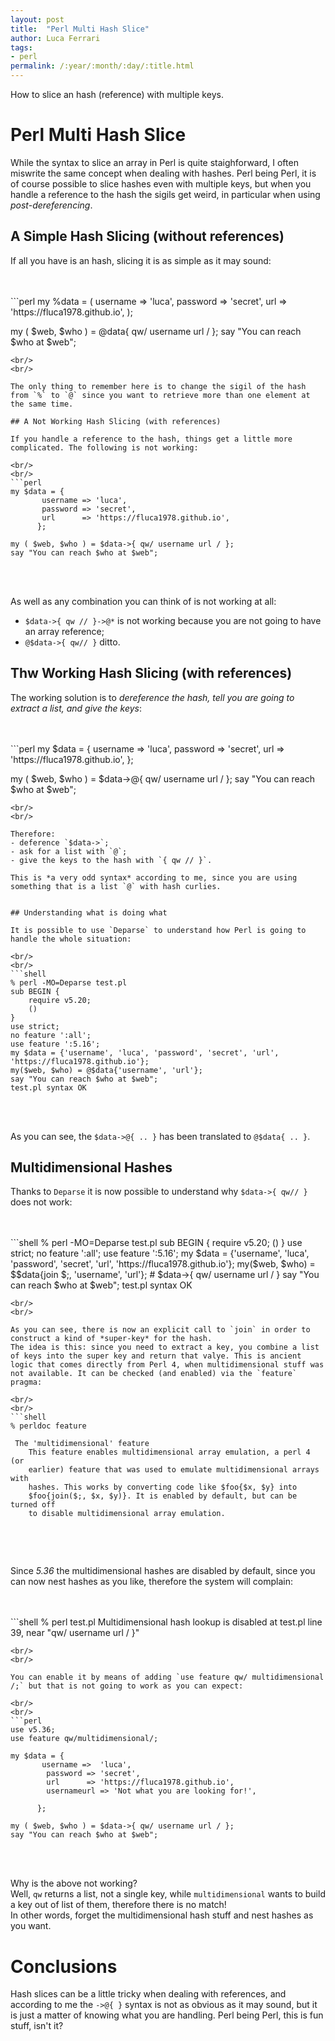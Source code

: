 ```yaml
---
layout: post
title:  "Perl Multi Hash Slice"
author: Luca Ferrari
tags:
- perl
permalink: /:year/:month/:day/:title.html
---
```

How to slice an hash (reference) with multiple keys.

# Perl Multi Hash Slice

While the syntax to slice an array in Perl is quite staighforward, I often miswrite the same concept when dealing with hashes.
Perl being Perl, it is of course possible to slice hashes even with multiple keys, but when you handle a reference to the hash the sigils get weird, in particular when using *post-dereferencing*.

## A Simple Hash Slicing (without references)

If all you have is an hash, slicing it is as simple as it may sound:

<br/>
<br/>
```perl
my %data = (
	    username => 'luca',
	    password => 'secret',
	    url      => 'https://fluca1978.github.io',
	   );

my ( $web, $who ) = @data{ qw/ username url / };
say "You can reach $who at $web";

```
<br/>
<br/>

The only thing to remember here is to change the sigil of the hash from `%` to `@` since you want to retrieve more than one element at the same time.

## A Not Working Hash Slicing (with references)

If you handle a reference to the hash, things get a little more complicated. The following is not working:

<br/>
<br/>
```perl
my $data = {
	   username => 'luca',
	   password => 'secret',
	   url      => 'https://fluca1978.github.io',
	  };

my ( $web, $who ) = $data->{ qw/ username url / };
say "You can reach $who at $web";

```
<br/>
<br/>

As well as any combination you can think of is not working at all:
- `$data->{ qw // }->@*` is not working because you are not going to have an array reference;
- `@$data->{ qw// }` ditto.


## Thw Working Hash Slicing (with references)

The working solution is to *dereference the hash, tell you are going to extract a list, and give the keys*:

<br/>
<br/>
```perl
my $data = {
	   username => 'luca',
	   password => 'secret',
	   url      => 'https://fluca1978.github.io',
	  };

my ( $web, $who ) = $data->@{ qw/ username url / };
say "You can reach $who at $web";

```
<br/>
<br/>

Therefore:
- deference `$data->`;
- ask for a list with `@`;
- give the keys to the hash with `{ qw // }`.

This is *a very odd syntax* according to me, since you are using something that is a list `@` with hash curlies.


## Understanding what is doing what

It is possible to use `Deparse` to understand how Perl is going to handle the whole situation:

<br/>
<br/>
```shell
% perl -MO=Deparse test.pl
sub BEGIN {
    require v5.20;
    ()
}
use strict;
no feature ':all';
use feature ':5.16';
my $data = {'username', 'luca', 'password', 'secret', 'url', 'https://fluca1978.github.io'};
my($web, $who) = @$data{'username', 'url'};
say "You can reach $who at $web";
test.pl syntax OK

```
<br/>
<br/>

As you can see, the `$data->@{ .. }` has been translated to `@$data{ .. }`.

## Multidimensional Hashes

Thanks to `Deparse` it is now possible to understand why `$data->{ qw// }` does not work:

<br/>
<br/>
```shell
 % perl -MO=Deparse test.pl
sub BEGIN {
    require v5.20;
    ()
}
use strict;
no feature ':all';
use feature ':5.16';
my $data = {'username', 'luca', 'password', 'secret', 'url', 'https://fluca1978.github.io'};
my($web, $who) = $$data{join $;, 'username', 'url'};   # $data->{ qw/ username url / }
say "You can reach $who at $web";
test.pl syntax OK

```
<br/>
<br/>

As you can see, there is now an explicit call to `join` in order to construct a kind of *super-key* for the hash.
The idea is this: since you need to extract a key, you combine a list of keys into the super key and return that valye. This is ancient logic that comes directly from Perl 4, when multidimensional stuff was not available. It can be checked (and enabled) via the `feature` pragma:

<br/>
<br/>
```shell
% perldoc feature

 The 'multidimensional' feature
    This feature enables multidimensional array emulation, a perl 4 (or
    earlier) feature that was used to emulate multidimensional arrays with
    hashes. This works by converting code like $foo{$x, $y} into
    $foo{join($;, $x, $y)}. It is enabled by default, but can be turned off
    to disable multidimensional array emulation.


```
<br/>
<br/>

Since *5.36* the multidimensional hashes are disabled by default, since you can now nest hashes as you like, therefore the system will complain:

<br/>
<br/>
```shell
% perl test.pl
Multidimensional hash lookup is disabled at test.pl line 39, near "qw/ username url / }"

```
<br/>
<br/>

You can enable it by means of adding `use feature qw/ multidimensional /;` but that is not going to work as you can expect:

<br/>
<br/>
```perl
use v5.36;
use feature qw/multidimensional/;

my $data = {
	   username =>  'luca',
	    password => 'secret',
	    url      => 'https://fluca1978.github.io',
	    usernameurl => 'Not what you are looking for!',

	  };

my ( $web, $who ) = $data->{ qw/ username url / };
say "You can reach $who at $web";

```
<br/>
<br/>


Why is the above not working?
<br/>
Well, `qw` returns a list, not a single key, while `multidimensional` wants to build a key out of list of them, therefore there is no match!
<br/>
In other words, forget the multidimensional hash stuff and nest hashes as you want.


# Conclusions

Hash slices can be a little tricky when dealing with references, and according to me the `->@{ }` syntax is not as obvious as it may sound, but it is just a matter of knowing what you are handling.
Perl being Perl, this is fun stuff, isn't it?
